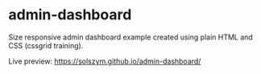 # admin-dashboard

Size responsive admin dashboard example created using plain HTML and CSS (cssgrid training).

Live preview: https://solszym.github.io/admin-dashboard/
